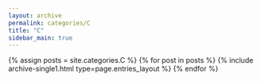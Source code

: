 ```yaml
---
layout: archive
permalink: categories/C
title: "C"
sidebar_main: true
---
```

{% assign posts = site.categories.C %}
{% for post in posts %} {% include archive-single1.html type=page.entries_layout %} {% endfor %}